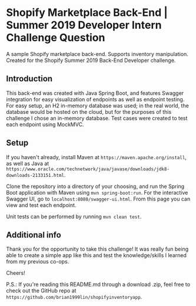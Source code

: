 # Shopify Marketplace Back-End | Summer 2019 Developer Intern Challenge Question

A sample Shopify marketplace back-end. Supports inventory manipulation. Created for the Shopify Summer 2019 Back-End Developer challenge.

## Introduction
This back-end was created with Java Spring Boot, and features Swagger integration for easy visualization of endpoints as well as endpoint testing. For easy setup, an H2 in-memory database was used; in the real world, the database would be hosted on the cloud, but for the purposes of this challenge I chose an in-memory database. Test cases were created to test each endpoint using MockMVC.

## Setup
If you haven't already, install Maven at `https://maven.apache.org/install`, as well as Java at `https://www.oracle.com/technetwork/java/javase/downloads/jdk8-downloads-2133151.html`.

Clone the repository into a directory of your choosing, and run the Spring Boot application with Maven using `mvn spring-boot:run`. For the interactive Swagger UI, go to `localhost:8080/swagger-ui.html`. From this page you can view and test each endpoint.

Unit tests can be performed by running `mvn clean test`.

## Additional info

Thank you for the opportunity to take this challenge! It was really fun being able to create a simple app like this and test the knowledge/skills I learned from my previous co-ops.

Cheers!

P.S.: If you're reading this README.md through a download .zip, feel free to check out the GitHub repo at `https://github.com/brian1999lin/shopifyinventoryapp`.
